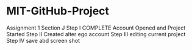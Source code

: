 # MIT-GitHub-Project
Assignment 1 Section J
Step I COMPLETE Account Opened and Project Started
Step II Created alter ego account
Step III editing current project 
Step IV save abd screen shot

